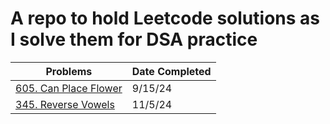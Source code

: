 # A repo to hold Leetcode solutions as I solve them for DSA practice

| Problems                                                                                                                             | Date Completed |
| ------------------------------------------------------------------------------------------------------------------------------------ | -------------- |
| [605. Can Place Flower](https://leetcode.com/problems/can-place-flowers/description/)                                                | 9/15/24        |
| [345. Reverse Vowels](https://leetcode.com/problems/reverse-vowels-of-a-string/description/?envType=study-plan-v2&envId=leetcode-75) | 11/5/24        |

